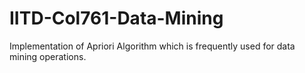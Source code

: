 # IITD-Col761-Data-Mining
Implementation of Apriori Algorithm which is frequently used for data mining operations.
